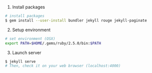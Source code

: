 1. Install packages
```bash
# install packages
$ gem install --user-install bundler jekyll rouge jekyll-paginate
```

2. Setup environment
``` bash
# set environment (OSX)
export PATH=$HOME/.gems/ruby/2.5.0/bin:$PATH
```

3. Launch server
```bash
$ jekyll serve
# Then, check it on your web browser (localhost:4000)
```
